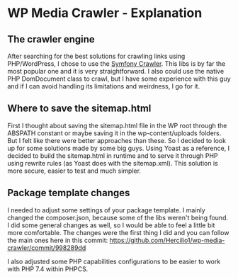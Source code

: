 # WP Media Crawler - Explanation

## The crawler engine

After searching for the best solutions for crawling links using PHP/WordPress, I chose to use the [Symfony Crawler](https://github.com/symfony/dom-crawler). This libs is by far the most popular one and it is very straightforward. I also could use the native PHP DomDocument class to crawl, but I have some experience with this guy and if I can avoid handling its limitations and weirdness, I go for it. 

## Where to save the sitemap.html

First I thought about saving the sitemap.html file in the WP root through the ABSPATH constant or maybe saving it in the wp-content/uploads folders. But I felt like there were better approaches than these. So I decided to look up for some solutions made by some big guys. Using Yoast as a reference, I decided to build the sitemap.html in runtime and to serve it through PHP using rewrite rules (as Yoast does with the sitemap.xml). This solution is more secure, easier to test and much simpler.

## Package template changes

I needed to adjust some settings of your package template. I mainly changed the composer.json, because some of the libs weren't being found. I did some general changes as well, so I would be able to feel a little bit more comfortable. The changes were the first thing I did and you can follow the main ones here in this commit: https://github.com/Hercilio1/wp-media-crawler/commit/998289dd

I also adjusted some PHP capabilities configurations to be easier to work with PHP 7.4 within PHPCS.

